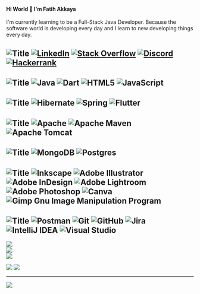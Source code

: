 #### Hi World 👋 I'm Fatih Akkaya


I'm currently learning to be a Full-Stack Java Developer. Because the software world is developing every day and I learn to new developing things every day.


![Title](https://img.shields.io/badge/SOCIALS:-%fafafa.svg?style=for-the-badge)
[![LinkedIn](https://img.shields.io/badge/LinkedIn-%FFFFFF7F.svg?style=for-the-badge&logo=linkedin&logoColor=orange)](https://linkedin.com/in/fatihakkaya) 
[![Stack Overflow](https://img.shields.io/badge/-Stackoverflow-%23121011?style=for-the-badge&logo=stack-overflow&logoColor=orange)](https://stackoverflow.com/users/21657253) 
[![Discord](https://img.shields.io/badge/Discord-%23121011.svg?style=for-the-badge&logo=discord&logoColor=orange)](https://discord.com/channels/fatihakkaya#9789) 
[![Hackerrank](https://img.shields.io/badge/Hackerrank-%23121011.svg?style=for-the-badge&logo=hackerrank&logoColor=orange)](https://www.hackerrank.com/akkaya064?hr_r=1) 
---

![Title](https://img.shields.io/badge/LANGUAGES:-%23121011.svg?style=for-the-badge)
![Java](https://img.shields.io/badge/java-%23121011.svg?style=for-the-badge&logo=java&logoColor=orange) 
![Dart](https://img.shields.io/badge/dart-%23121011.svg?style=for-the-badge&logo=dart&logoColor=orange) 
![HTML5](https://img.shields.io/badge/html5-%23121011.svg?style=for-the-badge&logo=html5&logoColor=orange) 
![JavaScript](https://img.shields.io/badge/javascript-%23121011.svg?style=for-the-badge&logo=javascript&logoColor=orange)
---

![Title](https://img.shields.io/badge/FRAMEWORKS_PLATFORMS_LIBRARIES:-%23121011.svg?style=for-the-badge) 
![Hibernate](https://img.shields.io/badge/Hibernate-%23121011?style=for-the-badge&logo=Hibernate&logoColor=orange) 
![Spring](https://img.shields.io/badge/spring-%23121011.svg?style=for-the-badge&logo=spring&logoColor=orange) 
![Flutter](https://img.shields.io/badge/Flutter-%23121011.svg?style=for-the-badge&logo=Flutter&logoColor=orange)
---

![Title](https://img.shields.io/badge/SERVERS:-%23121011.svg?style=for-the-badge)
![Apache](https://img.shields.io/badge/apache-%23121011.svg?style=for-the-badge&logo=apache&logoColor=orange) 
![Apache Maven](https://img.shields.io/badge/Apache%20Maven-%23121011?style=for-the-badge&logo=Apache%20Maven&logoColor=orange) 
![Apache Tomcat](https://img.shields.io/badge/apache%20tomcat-%23121011.svg?style=for-the-badge&logo=apache-tomcat&logoColor=orange) 
---

![Title](https://img.shields.io/badge/DATABASES:-%23121011.svg?style=for-the-badge) 
![MongoDB](https://img.shields.io/badge/MongoDB-%23121011.svg?style=for-the-badge&logo=mongodb&logoColor=orange) 
![Postgres](https://img.shields.io/badge/postgres-%23121011.svg?style=for-the-badge&logo=postgresql&logoColor=orange)
---

![Title](https://img.shields.io/badge/DESIGN:-%23121011.svg?style=for-the-badge)
![Inkscape](https://img.shields.io/badge/Inkscape-%23121011?style=for-the-badge&logo=inkscape&logoColor=orange)
![Adobe Illustrator](https://img.shields.io/badge/adobeillustrator-%23121011.svg?style=for-the-badge&logo=adobeillustrator&logoColor=orange) 
![Adobe InDesign](https://img.shields.io/badge/Adobe%20InDesign-%23121011?style=for-the-badge&logo=adobeindesign&logoColor=orange) 
![Adobe Lightroom](https://img.shields.io/badge/Adobe%20Lightroom-%23121011.svg?style=for-the-badge&logo=Adobe%20Lightroom&logoColor=orange) 
![Adobe Photoshop](https://img.shields.io/badge/adobephotoshop-%23121011.svg?style=for-the-badge&logo=adobephotoshop&logoColor=orange) 
![Canva](https://img.shields.io/badge/Canva-%23121011.svg?style=for-the-badge&logo=Canva&logoColor=orange) 
![Gimp Gnu Image Manipulation Program](https://img.shields.io/badge/Gimp-%23121011?style=for-the-badge&logo=gimp&logoColor=orange) 
---

![Title](https://img.shields.io/badge/OTHER:-%23121011.svg?style=for-the-badge)
![Postman](https://img.shields.io/badge/Postman-%23121011.svg?style=for-the-badge&logo=postman&logoColor=orange) 
![Git](https://img.shields.io/badge/git-%23121011.svg?style=for-the-badge&logo=git&logoColor=orange) 
![GitHub](https://img.shields.io/badge/github-%23121011.svg?style=for-the-badge&logo=github&logoColor=orange) 
![Jira](https://img.shields.io/badge/jira-%23121011.svg?style=for-the-badge&logo=jira&logoColor=orange) 
![IntelliJ IDEA](https://img.shields.io/badge/IntelliJIDEA-%23121011.svg?style=for-the-badge&logo=intellij-idea&logoColor=orange) 
![Visual Studio](https://img.shields.io/badge/Visual%20Studio-%23121011.svg?style=for-the-badge&logo=visual-studio&logoColor=orange) 
---

![](https://github-readme-stats.vercel.app/api?username=akkaya64&theme=slateorange&hide_border=true&include_all_commits=false&count_private=false)<br/>
![](https://github-readme-streak-stats.herokuapp.com/?user=akkaya64&theme=slateorange&hide_border=true)<br/>
![](https://github-readme-stats.vercel.app/api/top-langs/?username=akkaya64&theme=slateorange&hide_border=true&include_all_commits=false&count_private=false&layout=compact)


![](https://quotes-github-readme.vercel.app/api?type=horizontal&theme=merko)
![](https://github-profile-trophy.vercel.app/?username=akkaya64&theme=gruvbox&no-frame=true&no-bg=true&margin-w=4)

---
[![](https://visitcount.itsvg.in/api?id=akkaya64&icon=0&color=0)](https://visitcount.itsvg.in)



<!-- Proudly created with GPRM ( https://gprm.itsvg.in ) 
 
# 💫 About Me:
## 🌐 Socials:
# 💻 Tech Stack:
# 📊 GitHub Stats:
### ✍️ Random Dev Quote
-->
